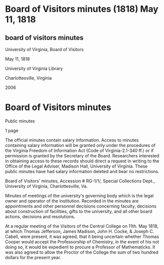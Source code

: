 Board of Visitors minutes (1818) May 11, 1818
=============================================

board of visitors minutes
-------------------------

University of Virginia, Board of Visitors

May 11, 1818

University of Virginia Library

Charlottesville, Virginia

2006

Board of Visitors minutes
=========================

Public minutes

1 page

The official minutes contain salary information. Access to minutes containing salary information will be granted only under the procedures of the Virginia Freedom of Information Act (Code of Virginia-2.1-340 ff.) or if permission is granted by the Secretary of the Board. Researchers interested in obtaining access to these records should direct a request in writing to the Office of the Legal Adviser, Madison Hall, University of Virginia. These public minutes have had salary information deleted and bear no restrictions.

Board of Visitors' minutes, Accession # RG-1/1/, Special Collections Dept., University of Virginia, Charlottesville, Va.

Minutes of meetings of the university's governing body which is the legal owner and operator of the institution. Recorded in the minutes are appointments and other personnel decisions concerning faculty, decisions about construction of facilities, gifts to the university, and all other board actions, decisions and resolutions.

At a regular meeting of the Visitors of the Central College on 11th. May 1818, at which Thomas Jefferson, James Madison, John H. Cocke, & Joseph C. Cabell, were present, it was agreed, that it being uncertain whether Thomas Cooper would accept the Professorship of Chemistry, in the event of his not doing so, it would be expedient to procure a Professor of Mathematicks. It was also agreed to allow the Proctor of the College the sum of two hundred dollars for the present year.